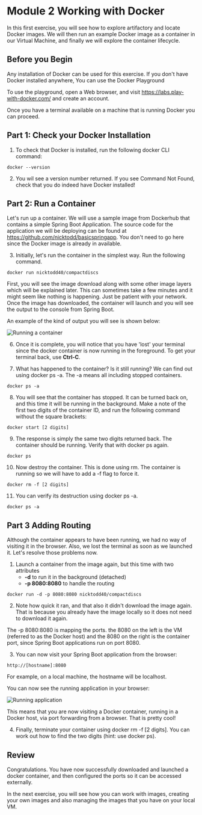 # Module 2 Working with Docker
In this first exercise, you will see how to explore artifactory and locate Docker images. We will then run an example Docker image as a container in our Virtual Machine, and finally we will explore the container lifecycle.

## Before you Begin
Any installation of Docker can be used for this exercise. If you don't have Docker installed anywhere, You can use the Docker Playground

To use the playground, open a Web browser, and visit https://labs.play-with-docker.com/ and create an account. 

Once you have a terminal available on a machine that is running Docker you can proceed.

## Part 1: Check your Docker Installation

1. To check that Docker is installed, run the following docker CLI command:

```docker --version ```

2. You wil see a version number returned. If you see Command Not Found, check that you do indeed have Docker installed!
   
## Part 2: Run a Container

Let's run up a container. We will use a  sample image from Dockerhub that contains a simple Spring Boot Application. The source code for the application we will be deploying can be found at https://github.com/nicktodd/basicspringapp. You don't need to go here since the Docker image is already in available.

3. Initially, let's run the container in the simplest way. Run the following command.

 ```docker run nicktodd40/compactdiscs ```

First, you will see the image download along with some other image layers which will be explained later. This can sometimes take a few minutes and it might seem like nothing is happening. Just be patient with your network. Once the image has downloaded, the container will launch and you will see the output to the console from Spring Boot.

An example of the kind of output you will see is shown below:

![Running a container](img/docker-run.png)

6. Once it is complete, you will notice that you have 'lost' your terminal since the docker container is now running in the foreground. To get your terminal back, use **Ctrl-C**.
    
7. What has happened to the container? Is it still running? We can find out using docker ps -a. The -a means all including stopped containers.

```docker ps -a```

8. You will see that the container has stopped. It can be turned back on, and this time it will be running in the background. Make a note of the first two digits of the container ID, and run the following command without the square brackets:

```docker start [2 digits]```

9. The response is simply the same two digits returned back. The container should be running. Verify that with docker ps again.

```docker ps```


10. Now destroy the container. This is done using rm. The container is running so we will have to add a -f flag to force it.

```docker rm -f [2 digits]```

11. You can verify its destruction using docker ps -a.

```docker ps -a```

## Part 3 Adding Routing
Although the container appears to have been running, we had no way of visiting it in the browser. Also, we lost the terminal as soon as we launched it. Let's resolve those problems now.

1. Launch a container from the image again, but this time with two attributes
   - **-d** to run it in the background (detached)
   - **-p 8080:8080** to handle the routing

 ```docker run -d -p 8080:8080 nicktodd40/compactdiscs ```

 2. Note how quick it ran, and that also it didn't download the image again. That is because you already have the image locally so it does not need to download it again.

The -p 8080:8080 is mapping the ports. the 8080 on the left is the VM (referred to as the Docker host) and the 8080 on the right is the container port, since Spring Boot applications run on port 8080.

3. You can now visit your Spring Boot application from the browser:

```http://[hostname]:8080```

For example, on a local machine, the hostname will be localhost.

You can now see the running application in your browser:

![Running application](img/cds-webpage.png)

This means that you are now visiting a Docker container, running in a Docker host, via port forwarding from a browser. That is pretty cool!


4. Finally, terminate your container using docker rm -f [2 digits]. You can work out how to find the two digits (hint: use docker ps).


## Review
Congratulations. You have now successfully  downloaded and launched a docker container, and then configured the ports so it can be accessed externally. 

In the next exercise, you will see how you can work with images, creating your own images and also managing the images that you have on your local VM.

